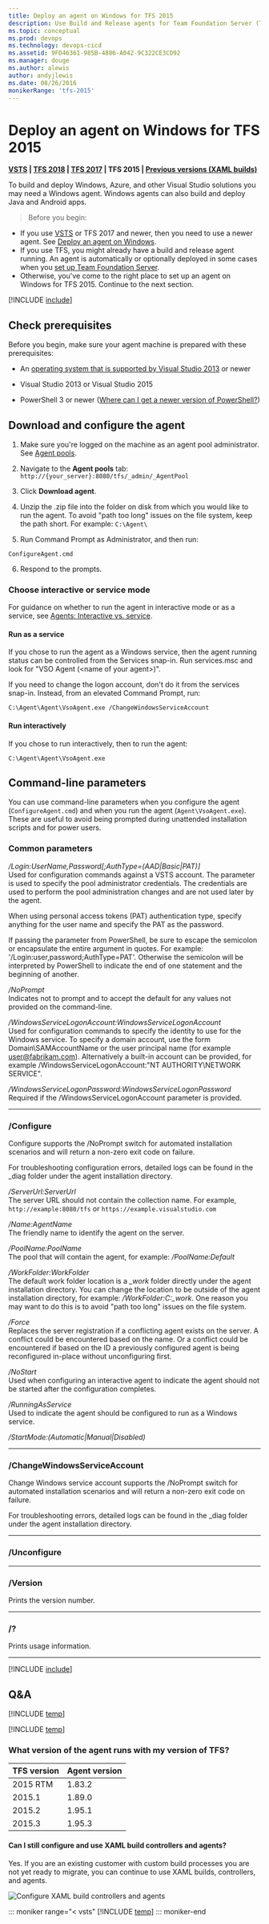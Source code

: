 ```yaml
---
title: Deploy an agent on Windows for TFS 2015
description: Use Build and Release agents for Team Foundation Server (TFS) 2015 to build or deploy your Windows and Azure applications.
ms.topic: conceptual
ms.prod: devops
ms.technology: devops-cicd
ms.assetid: 9FD46361-985B-4886-A042-9C322CE3CD92
ms.manager: douge
ms.author: alewis
author: andyjlewis
ms.date: 08/26/2016
monikerRange: 'tfs-2015'
---
```



# Deploy an agent on Windows for TFS 2015

**[VSTS](v2-windows.md) | [TFS 2018](v2-windows.md) | [TFS 2017](v2-windows.md) | TFS 2015 | [Previous versions (XAML builds)](https://msdn.microsoft.com/en-us/library/ms252495%28v=vs.120%29.aspx)**

To build and deploy Windows, Azure, and other Visual Studio solutions you may need a Windows agent. Windows agents can also build and deploy Java and Android apps.

> Before you begin:
 * If you use [VSTS](https://www.visualstudio.com/products/visual-studio-team-services-vs) or TFS 2017 and newer, then you need to use a newer agent. See [Deploy an agent on Windows](v2-windows.md).
 * If you use TFS, you might already have a build and release agent running. An agent is automatically or optionally deployed in some cases when you [set up Team Foundation Server](../../../tfs-server/install/single-server.md).
 *  Otherwise, you've come to the right place to set up an agent on Windows for TFS 2015. Continue to the next section.

[!INCLUDE [include](_shared/concepts.md)]

## Check prerequisites

Before you begin, make sure your agent machine is prepared with these prerequisites:

* An [operating system that is supported by Visual Studio 2013](http://www.visualstudio.com/products/visual-studio-2013-compatibility-vs) or newer

* Visual Studio 2013 or Visual Studio 2015

* PowerShell 3 or newer ([Where can I get a newer version of PowerShell?](#powershell-version))

## Download and configure the agent

1. Make sure you're logged on the machine as an agent pool administrator. See [Agent pools](../../concepts/agents/pools-queues.md#security-tfs2015).

2. Navigate to the **Agent pools** tab: `http://{your_server}:8080/tfs/_admin/_AgentPool`

3. Click **Download agent**.

4. Unzip the .zip file into the folder on disk from which you would like to run the agent.  To avoid "path too long" issues on the file system, keep the path short. For example: `C:\Agent\`

5. Run Command Prompt as Administrator, and then run:
 ```
ConfigureAgent.cmd
 ```

6. Respond to the prompts.

### Choose interactive or service mode

For guidance on whether to run the agent in interactive mode or as a service, see [Agents: Interactive vs. service](../../concepts/agents/agents.md#account).

#### Run as a service

If you chose to run the agent as a Windows service, then the agent running status can be controlled from the Services snap-in. Run services.msc and look for "VSO Agent (&lt;name of your agent&gt;)".

If you need to change the logon account, don't do it from the services snap-in. Instead, from an elevated Command Prompt, run:

```
C:\Agent\Agent\VsoAgent.exe /ChangeWindowsServiceAccount
```

#### Run interactively

If you chose to run interactively, then to run the agent:

```
C:\Agent\Agent\VsoAgent.exe
```

## Command-line parameters

You can use command-line parameters when you configure the agent (```ConfigureAgent.cmd```) and when you run the agent (```Agent\VsoAgent.exe```). These are useful to avoid being prompted during unattended installation scripts and for power users.

### Common parameters

*/Login:UserName,Password[;AuthType=(AAD|Basic|PAT)]*  
Used for configuration commands against a VSTS account. The parameter is used to specify the pool administrator credentials. The credentials are used to perform the pool administration changes and are not used later by the agent.  

When using personal access tokens (PAT) authentication type, specify anything for the user name and specify the PAT as the password.

If passing the parameter from PowerShell, be sure to escape the semicolon or encapsulate the entire argument in quotes. For example: '/Login:user,password;AuthType=PAT'. Otherwise the semicolon will be interpreted by PowerShell to indicate the end of one statement and the beginning of another.

*/NoPrompt*  
Indicates not to prompt and to accept the default for any values not provided on the command-line.

*/WindowsServiceLogonAccount:WindowsServiceLogonAccount*  
Used for configuration commands to specify the identity to use for the Windows service. To specify a domain account, use the form Domain\SAMAccountName or the user principal name (for example user@fabrikam.com). Alternatively a built-in account can be provided, for example /WindowsServiceLogonAccount:"NT AUTHORITY\NETWORK SERVICE".

*/WindowsServiceLogonPassword:WindowsServiceLogonPassword*  
Required if the /WindowsServiceLogonAccount parameter is provided.

---

### /Configure

Configure supports the /NoPrompt switch for automated installation scenarios and will return a non-zero exit code on failure.

For troubleshooting configuration errors, detailed logs can be found in the \_diag folder under the agent installation directory.

*/ServerUrl:ServerUrl*  
The server URL should not contain the collection name. For example, `http://example:8080/tfs` or `https://example.visualstudio.com`

*/Name:AgentName*  
The friendly name to identify the agent on the server.

*/PoolName:PoolName*  
The pool that will contain the agent, for example: */PoolName:Default*

*/WorkFolder:WorkFolder*  
The default work folder location is a *_work* folder directly under the agent installation directory. You can change the location to be outside of the agent installation directory, for example: */WorkFolder:C:\_work*. One reason you may want to do this is to avoid "path too long" issues on the file system.

*/Force*  
Replaces the server registration if a conflicting agent exists on the server. A conflict could be encountered based on the name. Or a conflict could be encountered if based on the ID a previously configured agent is being reconfigured in-place without unconfiguring first.

*/NoStart*  
Used when configuring an interactive agent to indicate the agent should not be started after the configuration completes.

*/RunningAsService*  
Used to indicate the agent should be configured to run as a Windows service.

*/StartMode:(Automatic|Manual|Disabled)*  

---

### /ChangeWindowsServiceAccount

Change Windows service account supports the /NoPrompt switch for automated installation scenarios and will return a non-zero exit code on failure.

For troubleshooting errors, detailed logs can be found in the \_diag folder under the agent installation directory.

---

### /Unconfigure

---

### /Version

Prints the version number.

---

<h3 id="?">/?</h3>

Prints usage information.

---

[!INCLUDE [include](_shared/capabilities.md)]

## Q&A

<!-- BEGINSECTION class="md-qanda" -->

[!INCLUDE [temp](_shared/qa-windows-agent-powershell-version.md)]

[!INCLUDE [temp](_shared/qa-no-agent-with-capabilities.md)]

### What version of the agent runs with my version of TFS?

| TFS version | Agent version
|-|-
| 2015 RTM | 1.83.2
| 2015.1 | 1.89.0
| 2015.2 | 1.95.1
| 2015.3 | 1.95.3

#### Can I still configure and use XAML build controllers and agents?

Yes. If you are an existing customer with custom build processes you are not yet ready to migrate, you can continue to use XAML builds, controllers, and agents.

![Configure XAML build controllers and agents](_img/v1-windows/tfs-on-premises-xaml-build-system-configure-start.png)

::: moniker range="< vsts"
[!INCLUDE [temp](../../_shared/qa-versions.md)]
::: moniker-end

<!-- ENDSECTION -->
